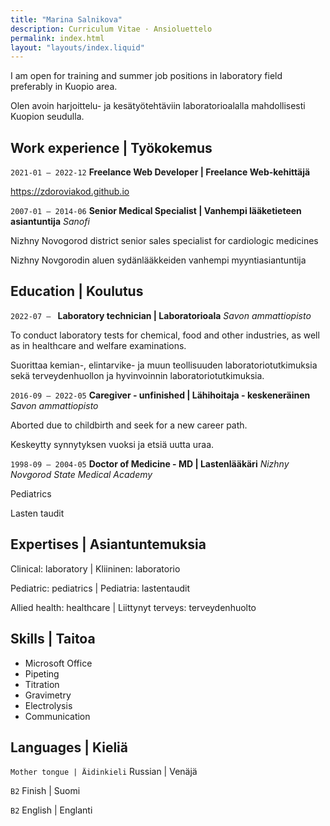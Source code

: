 ```yaml
---
title: "Marina Salnikova"
description: Curriculum Vitae · Ansioluettelo
permalink: index.html
layout: "layouts/index.liquid"
---
```


I am open for training and summer job positions in laboratory field preferably in Kuopio area.

Olen avoin harjoittelu- ja kesätyötehtäviin laboratorioalalla mahdollisesti Kuopion seudulla.

## Work experience | Työkokemus
`2021-01 — 2022-12`
__Freelance Web Developer | Freelance Web-kehittäjä__

https://zdoroviakod.github.io

`2007-01 — 2014-06`
__Senior Medical Specialist | Vanhempi lääketieteen asiantuntija__
_Sanofi_

Nizhny Novogorod district senior sales specialist for cardiologic medicines

Nizhny Novgorodin aluen sydänlääkkeiden vanhempi myyntiasiantuntija

## Education | Koulutus

`2022-07 — `
__Laboratory technician | Laboratorioala__
_Savon ammattiopisto_

To conduct laboratory tests for chemical, food and other industries, as well as in healthcare and welfare examinations.

Suorittaa kemian-, elintarvike- ja muun teollisuuden laboratoriotutkimuksia sekä terveydenhuollon ja hyvinvoinnin laboratoriotutkimuksia.

`2016-09 — 2022-05`
__Caregiver - unfinished | Lähihoitaja - keskeneräinen__
_Savon ammattiopisto_

Aborted due to childbirth and seek for a new career path.

Keskeytty synnytyksen vuoksi ja etsiä uutta uraa.

`1998-09 — 2004-05`
__Doctor of Medicine - MD | Lastenlääkäri__
_Nizhny Novgorod State Medical Academy_

Pediatrics

Lasten taudit

## Expertises | Asiantuntemuksia

Clinical: laboratory | Kliininen: laboratorio

Pediatric: pediatrics | Pediatria: lastentaudit

Allied health: healthcare | Liittynyt terveys: terveydenhuolto

## Skills | Taitoa
- Microsoft Office
- Pipeting
- Titration
- Gravimetry
- Electrolysis
- Communication

## Languages | Kieliä

`Mother tongue | Äidinkieli`
Russian | Venäjä

`B2`
Finish | Suomi

`B2`
English | Englanti
